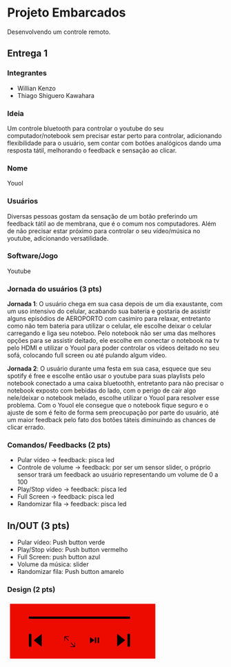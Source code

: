 # Projeto Embarcados

Desenvolvendo um controle remoto.

## Entrega 1

### Integrantes

- Willian Kenzo
- Thiago Shiguero Kawahara

### Ideia

Um controle bluetooth para controlar o youtube do seu computador/notebook sem precisar estar perto para controlar, adicionando flexibilidade para o usuário, sem contar com botões analógicos dando uma resposta tátil, melhorando o feedback e sensação ao clicar.

### Nome

Youol

### Usuários 

Diversas pessoas gostam da sensação de um botão preferindo um feedback tátil ao de membrana, que é o comum nos computadores. Além de não precisar estar próximo para controlar o seu vídeo/música no youtube, adicionando versatilidade.  

### Software/Jogo 

Youtube 

### Jornada do usuários (3 pts)

**Jornada 1**:
O usuário chega em sua casa depois de um dia exaustante, com um uso intensivo do celular, acabando sua bateria e gostaria de assistir alguns episódios de AEROPORTO com casimiro para relaxar, entretanto como não tem bateria para utilizar o celular, ele escolhe deixar o celular carregando e liga seu noteboo. Pelo notebook não ser uma das melhores opções para se assistir deitado, ele escolhe em conectar o notebook na tv pelo HDMI e utilizar o Youol para poder controlar os vídeos deitado no seu sofá, colocando full screen ou até pulando algum vídeo.

**Jornada 2**:
O usuário durante uma festa em sua casa, esquece que seu spotify é free e escolhe então usar o youtube para suas playlists pelo notebook conectado a uma caixa bluetoothh, entretanto para não precisar o notebook exposto com bebidas do lado, com o perigo de cair algo nele/deixar o notebook melado, escolhe utilizar o Youol para resolver esse problema. Com o Youol ele consegue que o notebook fique seguro e o ajuste de som é feito de forma sem preocupação por parte do usuário, até um maior feedback pelo fato dos botões táteis diminuindo as chances de clicar errado.

### Comandos/ Feedbacks (2 pts)

- Pular vídeo -> feedback: pisca led
- Controle de volume -> feedback: por ser um sensor slider, o próprio sensor trará um feedback ao usuário representando um volume de 0 a 100
- Play/Stop vídeo -> feedback: pisca led
- Full Screen -> feedback: pisca led
- Randomizar fila -> feedback: pisca led

## In/OUT (3 pts)

- Pular vídeo: Push button verde
- Play/Stop vídeo: Push button vermelho
- Full Screen: push button azul
- Volume da música: slider
- Randomizar fila: Push button amarelo

### Design (2 pts)

  <img src="design.png" width="350" title="hover text">
